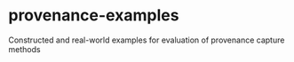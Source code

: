 # provenance-examples
Constructed and real-world examples for evaluation of provenance capture methods
